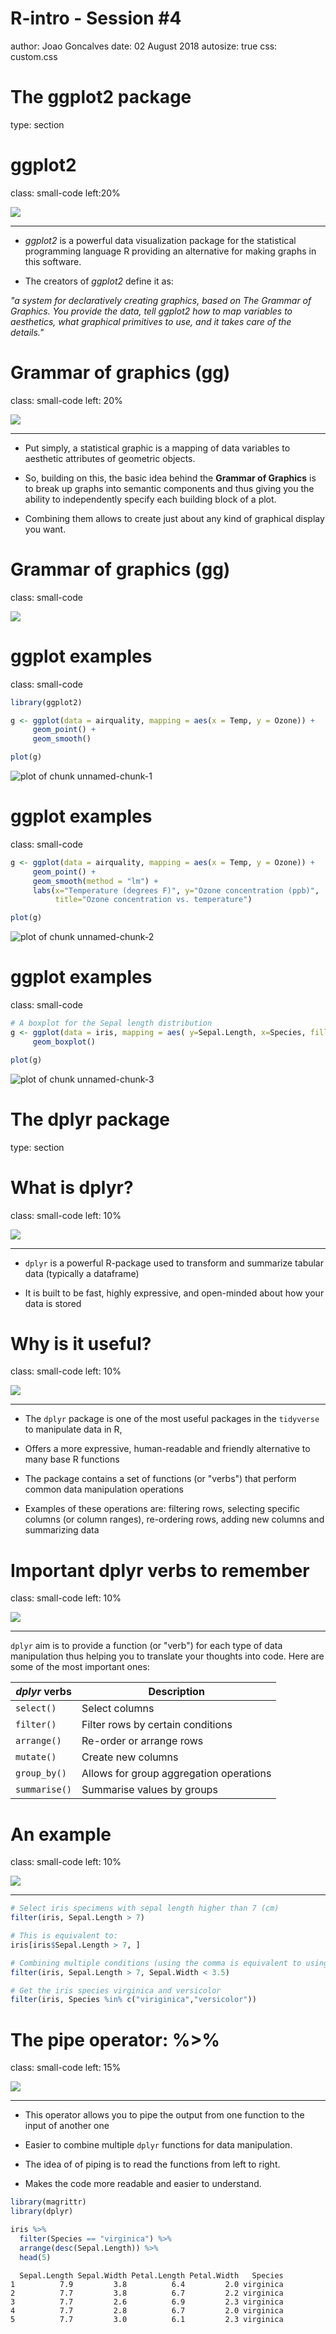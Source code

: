R-intro - Session #4
========================================================
author: Joao Goncalves
date: 02 August 2018
autosize: true
css: custom.css


The ggplot2 package
========================================================
type: section


ggplot2
========================================================
class: small-code
left:20%

![](ggplot2.png)

---

- _ggplot2_ is a powerful data visualization package for the statistical programming language R providing an alternative for making graphs in this software.

- The creators of _ggplot2_ define it as: 

_"a system for declaratively creating graphics, based on The Grammar of Graphics. You provide the data, tell ggplot2 how to map variables to aesthetics, what graphical primitives to use, and it takes care of the details."_


Grammar of graphics (gg)
========================================================
class: small-code
left: 20%

![](ggplot2.png)

---

- Put simply, a statistical graphic is a mapping of data variables to aesthetic attributes of geometric objects. 

- So, building on this, the basic idea behind the __Grammar of Graphics__ is to break up graphs into semantic components and thus giving you the ability to independently specify each building block of a plot. 

- Combining them allows to create just about any kind of graphical display you want.


Grammar of graphics (gg)
========================================================
class: small-code

![](gg.png)


ggplot examples
========================================================
class: small-code


```r
library(ggplot2)

g <- ggplot(data = airquality, mapping = aes(x = Temp, y = Ozone)) + 
     geom_point() + 
     geom_smooth()

plot(g)
```

![plot of chunk unnamed-chunk-1](Session-04-presentation-figure/unnamed-chunk-1-1.png)


ggplot examples
========================================================
class: small-code


```r
g <- ggplot(data = airquality, mapping = aes(x = Temp, y = Ozone)) + 
     geom_point() + 
     geom_smooth(method = "lm") + 
     labs(x="Temperature (degrees F)", y="Ozone concentration (ppb)", 
          title="Ozone concentration vs. temperature")

plot(g)
```

![plot of chunk unnamed-chunk-2](Session-04-presentation-figure/unnamed-chunk-2-1.png)


ggplot examples
========================================================
class: small-code


```r
# A boxplot for the Sepal length distribution
g <- ggplot(data = iris, mapping = aes( y=Sepal.Length, x=Species, fill=Species)) + 
     geom_boxplot()

plot(g)
```

![plot of chunk unnamed-chunk-3](Session-04-presentation-figure/unnamed-chunk-3-1.png)


The dplyr package
========================================================
type: section



What is dplyr?
========================================================
class: small-code
left: 10%

![](dplyr.png)

---

- `dplyr` is a powerful R-package used to transform and summarize tabular data (typically a dataframe)

- It is built to be fast, highly expressive, and open-minded about how your data is stored


Why is it useful?
========================================================
class: small-code
left: 10%

![](dplyr.png)

---

- The `dplyr` package is one of the most useful packages in the `tidyverse` to manipulate data in R, 

- Offers a more expressive, human-readable and friendly alternative to many base R functions

- The package contains a set of functions (or "verbs") that perform common data manipulation operations 

- Examples of these operations are: filtering rows, selecting specific columns (or column ranges), re-ordering rows, adding new columns and summarizing data


Important dplyr verbs to remember
========================================================
class: small-code
left: 10%

![](dplyr.png)

---

`dplyr` aim is to provide a function (or "verb") for each type of data manipulation thus helping you to translate your thoughts into code. Here are some of the most important ones:


| _dplyr_ verbs    | Description
| ---------------- | ------------------------------------------ |
| `select()` 	     | Select columns
| `filter()`	     | Filter rows by certain conditions
| `arrange()` 	   | Re-order or arrange rows
| `mutate()` 	     | Create new columns
| `group_by()` 	   | Allows for group aggregation operations
| `summarise()`    | Summarise values by groups



An example
========================================================
class: small-code
left: 10%

![](dplyr.png)

---


```r
# Select iris specimens with sepal length higher than 7 (cm)
filter(iris, Sepal.Length > 7)

# This is equivalent to:
iris[iris$Sepal.Length > 7, ]

# Combining multiple conditions (using the comma is equivalent to using & (AND) operator)
filter(iris, Sepal.Length > 7, Sepal.Width < 3.5)

# Get the iris species virginica and versicolor
filter(iris, Species %in% c("viriginica","versicolor"))
```


The pipe operator: %>%
========================================================
class: small-code
left: 15%

![](magrittr.png)

---

- This operator allows you to pipe the output from one function to the input of another one

- Easier to combine multiple `dplyr` functions for data manipulation. 

- The idea of of piping is to read the functions from left to right.

- Makes the code more readable and easier to understand.


```r
library(magrittr)
library(dplyr)

iris %>% 
  filter(Species == "virginica") %>% 
  arrange(desc(Sepal.Length)) %>% 
  head(5)
```

```
  Sepal.Length Sepal.Width Petal.Length Petal.Width   Species
1          7.9         3.8          6.4         2.0 virginica
2          7.7         3.8          6.7         2.2 virginica
3          7.7         2.6          6.9         2.3 virginica
4          7.7         2.8          6.7         2.0 virginica
5          7.7         3.0          6.1         2.3 virginica
```



